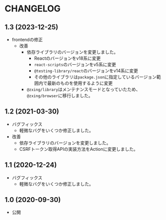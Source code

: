 # CHANGELOG

## 1.3 (2023-12-25)

- frontendの修正
  - 改善
    - 依存ライブラリのバージョンを変更しました。
      - Reactのバージョンをv18系に変更
      - `react-scripts`のバージョンをv5系に変更
      - `@testing-library/react`のバージョンをv14系に変更
      - その他のライブラリは`package.json`に指定しているバージョン範囲内で最新のものを使用するように変更
    - `@zxing/library`はメンテナンスモードとなっていたため、`@zxing/browser`に移行しました。

## 1.2 (2021-03-30)

- バグフィックス
  - 軽微なバグをいくつか修正しました。
- 改善
  - 依存ライブラリのバージョンを変更しました。
  - CSRFトークン取得APIの実装方法をActionに変更しました。

## 1.1 (2020-12-24)

- バグフィックス
  - 軽微なバグをいくつか修正しました。

## 1.0 (2020-09-30)

- 公開
